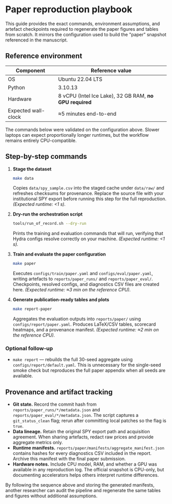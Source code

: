 # Paper reproduction playbook

This guide provides the exact commands, environment assumptions, and artefact
checkpoints required to regenerate the paper figures and tables from scratch.
It mirrors the configuration used to build the "paper" snapshot referenced in
the manuscript.

## Reference environment

| Component | Reference value |
| --- | --- |
| OS | Ubuntu 22.04 LTS |
| Python | 3.10.13 |
| Hardware | 8 vCPU (Intel Ice Lake), 32 GB RAM, **no GPU required** |
| Expected wall-clock | ≈5 minutes end-to-end |

The commands below were validated on the configuration above. Slower laptops
can expect proportionally longer runtimes, but the workflow remains entirely
CPU-compatible.

## Step-by-step commands

1. **Stage the dataset**
   ```bash
   make data
   ```
   Copies `data/spy_sample.csv` into the staged cache under `data/raw/` and
   refreshes checksums for provenance. Replace the source file with your
   institutional SPY export before running this step for the full reproduction.
   *(Expected runtime: <1 s).* 

2. **Dry-run the orchestration script**
   ```bash
   tools/run_of_record.sh --dry-run
   ```
   Prints the training and evaluation commands that will run, verifying that
   Hydra configs resolve correctly on your machine. *(Expected runtime: <1 s).* 

3. **Train and evaluate the paper configuration**
   ```bash
   make paper
   ```
   Executes `configs/train/paper.yaml` and `configs/eval/paper.yaml`, writing
   artefacts to `reports/paper_runs/` and `reports/paper_eval/`. Checkpoints,
   resolved configs, and diagnostics CSV files are created here. *(Expected runtime: ≈3
   min on the reference CPU).* 

4. **Generate publication-ready tables and plots**
   ```bash
   make report-paper
   ```
   Aggregates the evaluation outputs into `reports/paper/` using
   `configs/report/paper.yaml`. Produces LaTeX/CSV tables, scorecard heatmaps,
   and a provenance manifest. *(Expected runtime: ≈2 min on the reference CPU).* 

### Optional follow-up

- `make report` — rebuilds the full 30-seed aggregate using
  `configs/report/default.yaml`. This is unnecessary for the single-seed smoke
  check but reproduces the full paper appendix when all seeds are available.

## Provenance and artifact tracking

- **Git state.** Record the commit hash from `reports/paper_runs/*/metadata.json`
  and `reports/paper_eval/*/metadata.json`. The script captures a `git_status_clean`
  flag; rerun after committing local patches so the flag is `true`.
- **Data lineage.** Retain the original SPY export path and acquisition
  agreement. When sharing artefacts, redact raw prices and provide aggregate
  metrics only.
- **Runtime manifests.** `reports/paper/manifests/aggregate_manifest.json`
  contains hashes for every diagnostics CSV included in the report. Archive this
  manifest with the final paper submission.
- **Hardware notes.** Include CPU model, RAM, and whether a GPU was available in
  any reproduction log. The official snapshot is CPU-only, but documenting
  accelerators helps others interpret runtime differences.

By following the sequence above and storing the generated manifests, another
researcher can audit the pipeline and regenerate the same tables and figures
without additional assumptions.
